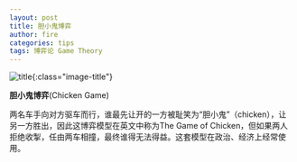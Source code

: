 ```yaml
---
layout: post
title: 胆小鬼博弈
author: fire
categories: tips 
tags: 博弈论 Game Theory
---
```


![title](http://image.sideproject.cn/title/title_182.jpg){:class="image-title"}

**胆小鬼博弈**(Chicken Game)

两名车手向对方驱车而行，谁最先让开的一方被耻笑为“胆小鬼”（chicken），让另一方胜出，因此这博弈模型在英文中称为The Game of Chicken，但如果两人拒绝收掣，任由两车相撞，最终谁得无法得益。这套模型在政治、经济上经常使用。



